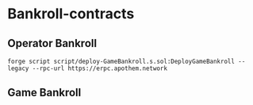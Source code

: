 # Bankroll-contracts

## Operator Bankroll
    forge script script/deploy-GameBankroll.s.sol:DeployGameBankroll --legacy --rpc-url https://erpc.apothem.network
## Game Bankroll